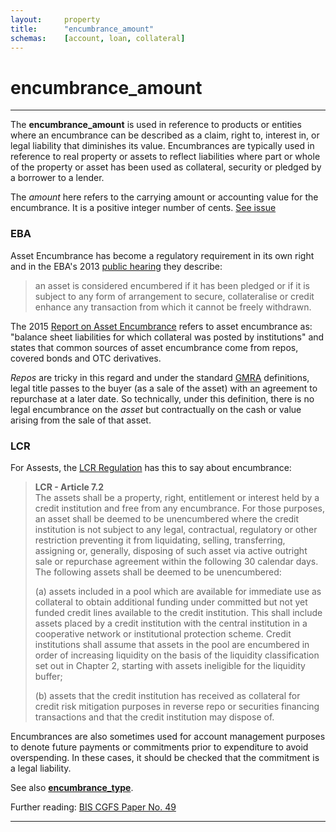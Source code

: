 ```yaml
---
layout:		property
title:		"encumbrance_amount"
schemas:	[account, loan, collateral]
---
```


# encumbrance_amount

---

The **encumbrance_amount** is used in reference to products or entities where an encumbrance can be described as a claim, right to, interest in, or legal liability that diminishes its value. Encumbrances are typically used in reference to real property or assets to reflect liabilities where part or whole of the property or asset has been used as collateral, security or pledged by a borrower to a lender. 

The *amount* here refers to the carrying amount or accounting value for the encumbrance. It is a positive integer number of cents. [See issue](https://github.com/SuadeLabs/fire/issues/12)

### EBA
Asset Encumbrance has become a regulatory requirement in its own right and in the EBA's 2013 [public hearing][eba-pres] they describe:
> an asset is considered encumbered if it has been pledged or if it is subject to any form of arrangement to secure, collateralise or credit enhance any transaction from which it cannot be freely withdrawn.

The 2015 [Report on Asset Encumbrance][eba-report] refers to asset encumbrance as: "balance sheet liabilities for which collateral was posted by institutions" and states that common sources of asset encumbrance come from repos, covered bonds and OTC derivatives. 

*Repos* are tricky in this regard and under the standard [GMRA][gmra] definitions, legal title passes to the buyer (as a sale of the asset) with an agreement to repurchase at a later date. So technically, under this definition, there is no legal encumbrance on the *asset* but contractually on the cash or value arising from the sale of that asset.

### LCR
For Assests, the [LCR Regulation][lcr] has this to say about encumbrance:

> **LCR - Article 7.2**  
> The assets shall be a property, right, entitlement or interest held by a credit institution and free from any encumbrance. For those purposes, an asset shall be deemed to be unencumbered where the credit institution is not subject to any legal, contractual, regulatory or other restriction preventing it from liquidating, selling, transferring, assigning or, generally, disposing of such asset via active outright sale or repurchase agreement within the following 30 calendar days. The following assets shall be deemed to be unencumbered:  
>   
>(a) assets included in a pool which are available for immediate use as collateral to obtain additional funding under committed but not yet funded credit lines available to the credit institution. This shall include assets placed by a credit institution with the central institution in a cooperative network or institutional protection scheme. Credit institutions shall assume that assets in the pool are encumbered in order of increasing liquidity on the basis of the liquidity classification set out in Chapter 2, starting with assets ineligible for the liquidity buffer;  
>
>(b) assets that the credit institution has received as collateral for credit risk mitigation purposes in reverse repo or securities financing transactions and that the credit institution may dispose of.

Encumbrances are also sometimes used for account management purposes to denote future payments or commitments prior to expenditure to avoid overspending. In these cases, it should be checked that the commitment is a legal liability.

See also [**encumbrance_type**][encumbrance_type].

Further reading:
[BIS CGFS Paper No. 49][biscgfs49]

---
[eba-pres]: http://www.eba.europa.eu/documents/10180/109116/Public+Hearing+Asset+Encumbrance.pdf
[eba-report]:  https://www.eba.europa.eu/documents/10180/974844/EBA+Report+on+Asset+Encumbrance-+September+2015.pdf/e6e2a6ee-6708-4430-a506-5f68ff70736d
[gmra]: http://www.icmagroup.org/Regulatory-Policy-and-Market-Practice/short-term-markets/Repo-Markets/global-master-repurchase-agreement-gmra/
[lcr]: http://eur-lex.europa.eu/legal-content/EN/TXT/?uri=CELEX%3A32015R0061
[encumbrance_type]: https://github.com/suadelabs/fire/blob/master/documentation/encumbrance_type.md
[biscgfs49]: http://www.bis.org/publ/cgfs49.pdf
